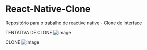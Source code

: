 # React-Native-Clone
Repositório para o trabalho de reactive native - Clone de interface

  TENTATIVA DE CLONE
![image](https://user-images.githubusercontent.com/93741104/145499183-9c06bbc4-9f44-4bcf-befd-bb33be1b28b0.png)

CLONE
![image](https://user-images.githubusercontent.com/93741104/145499301-a425bda7-718b-4a67-bd4e-0e201f8f2202.png)


